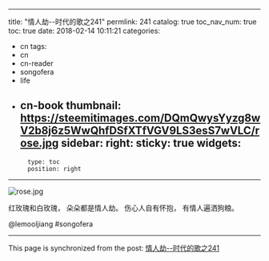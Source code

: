 
---
title: "情人劫--时代的歌之241"
permlink: 241
catalog: true
toc_nav_num: true
toc: true
date: 2018-02-14 10:11:21
categories:
- cn
tags:
- cn
- cn-reader
- songofera
- life
- cn-book
thumbnail: https://steemitimages.com/DQmQwysYyzg8wV2b8j6z5WwQhfDSfXTfVGV9LS3esS7wVLC/rose.jpg
sidebar:
    right:
        sticky: true
widgets:
    -
        type: toc
        position: right
---


![rose.jpg](https://steemitimages.com/DQmQwysYyzg8wV2b8j6z5WwQhfDSfXTfVGV9LS3esS7wVLC/rose.jpg)


红玫瑰和白玫瑰，
朵朵都是情人劫。
伤心人自有怀抱，
有情人遍洒狗粮。

@lemooljiang #songofera

- - -

This page is synchronized from the post: [情人劫--时代的歌之241](https://steemit.com/@lemooljiang/241)

